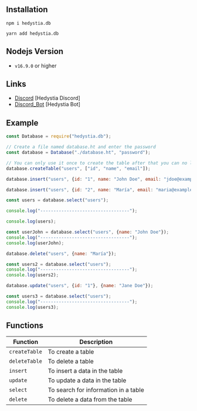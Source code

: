 ## Installation

```
npm i hedystia.db

yarn add hedystia.db
```

## Nodejs Version

- `v16.9.0` or higher

## Links

- [Discord](https://discord.gg/aXvuUpvRQs) [Hedystia Discord]
- [Discord_Bot](https://hedystia.com) [Hedystia Bot]

## Example

```js
const Database = require("hedystia.db");

// Create a file named database.ht and enter the password
const database = Database("./database.ht", "password");

// You can only use it once to create the table after that you can no longer use it.
database.createTable("users", ["id", "name", "email"]);

database.insert("users", {id: "1", name: "John Doe", email: "jdoe@example.com"});

database.insert("users", {id: "2", name: "María", email: "maria@example.com"});

const users = database.select("users");

console.log("----------------------------------");

console.log(users);

const userJohn = database.select("users", {name: "John Doe"});
console.log("----------------------------------");
console.log(userJohn);

database.delete("users", {name: "María"});

const users2 = database.select("users");
console.log("----------------------------------");
console.log(users2);

database.update("users", {id: "1"}, {name: "Jane Doe"});

const users3 = database.select("users");
console.log("----------------------------------");
console.log(users3);
```

## Functions

| Function      | Description                          |
| ------------- | ------------------------------------ |
| `createTable` | To create a table                    |
| `deleteTable` | To delete a table                    |
| `insert`      | To insert a data in the table        |
| `update`      | To update a data in the table        |
| `select`      | To search for information in a table |
| `delete`      | To delete a data from the table      |
